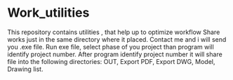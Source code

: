 # Work_utilities
This repository contains utilities , that help up to optimize workflow
Share works just in the same directory where it placed. Contact me and i will send you .exe file. Run exe file, select phase of you project than program will identify project number.
After program identify project number it will share file into the following directories: OUT, Export PDF, Export DWG, Model, Drawing list.

